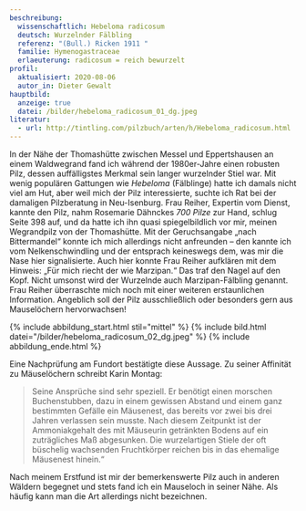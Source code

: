 ```yaml
---
beschreibung:
  wissenschaftlich: Hebeloma radicosum
  deutsch: Wurzelnder Fälbling
  referenz: "(Bull.) Ricken 1911 "
  familie: Hymenogastraceae
  erlaeuterung: radicosum = reich bewurzelt
profil:
  aktualisiert: 2020-08-06
  autor_in: Dieter Gewalt
hauptbild:
  anzeige: true
  datei: /bilder/hebeloma_radicosum_01_dg.jpeg
literatur:
  - url: http://tintling.com/pilzbuch/arten/h/Hebeloma_radicosum.html
---
```

In der Nähe der Thomashütte zwischen Messel und Eppertshausen an einem Waldwegrand fand ich während der 1980er-Jahre einen robusten Pilz, dessen auffälligstes Merkmal sein langer wurzelnder Stiel war. Mit wenig populären Gattungen wie *Hebeloma* (Fälblinge) hatte ich damals nicht viel am Hut, aber weil mich der Pilz interessierte, suchte ich Rat bei der damaligen Pilzberatung in Neu-Isenburg. Frau Reiher, Expertin vom Dienst, kannte den Pilz, nahm Rosemarie Dähnckes *700 Pilze* zur Hand, schlug Seite 398 auf, und da hatte ich ihn quasi spiegelbildlich vor mir, meinen Wegrandpilz von der Thomashütte. Mit der Geruchsangabe „nach Bittermandel“ konnte ich mich allerdings nicht anfreunden – den kannte ich vom Nelkenschwindling und der entsprach keineswegs dem, was mir die Nase hier signalisierte. Auch hier konnte Frau Reiher aufklären mit dem Hinweis: „Für mich riecht der wie Marzipan.“ Das traf den Nagel auf den Kopf. Nicht umsonst wird der Wurzelnde auch Marzipan-Fälbling genannt. Frau Reiher überraschte mich noch mit einer weiteren erstaunlichen Information. Angeblich soll der Pilz ausschließlich oder besonders gern aus Mauselöchern hervorwachsen!

{% include abbildung_start.html stil="mittel" %}
{% include bild.html datei="/bilder/hebeloma_radicosum_02_dg.jpeg" %}
{% include abbildung_ende.html %}

Eine Nachprüfung am Fundort bestätigte diese Aussage. Zu seiner Affinität zu Mäuselöchern schreibt Karin Montag: 

> Seine Ansprüche sind sehr speziell. Er benötigt einen morschen Buchenstubben, dazu in einem gewissen Abstand und einem ganz bestimmten Gefälle ein Mäusenest, das bereits vor zwei bis drei Jahren verlassen sein musste. Nach diesem Zeitpunkt ist der Ammoniakgehalt des mit Mäuseurin getränkten Bodens auf ein zuträgliches Maß abgesunken. Die wurzelartigen Stiele der oft büschelig wachsenden Fruchtkörper reichen bis in das ehemalige Mäusenest hinein.“


Nach meinem Erstfund ist mir der bemerkenswerte Pilz auch in anderen Wäldern begegnet und stets fand ich ein Mauseloch in seiner Nähe. Als häufig kann man die Art allerdings nicht bezeichnen.